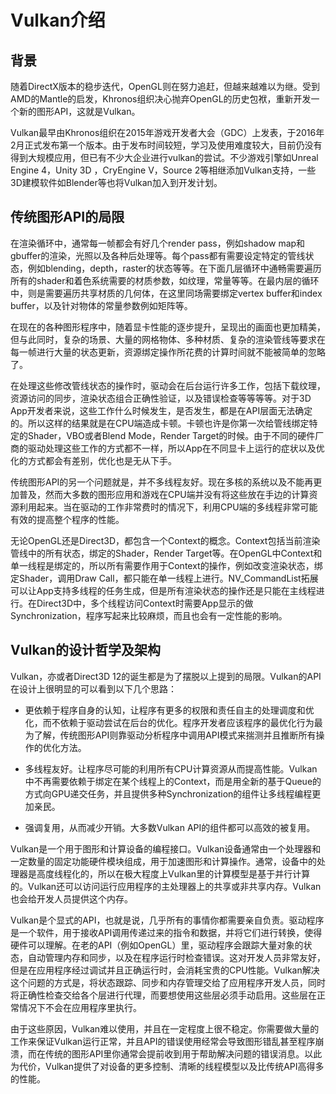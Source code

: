 # Vulkan介绍


## 背景

随着DirectX版本的稳步迭代，OpenGL则在努力追赶，但越来越难以为继。受到AMD的Mantle的启发，Khronos组织决心抛弃OpenGL的历史包袱，重新开发一个新的图形API，这就是Vulkan。

Vulkan最早由Khronos组织在2015年游戏开发者大会（GDC）上发表，于2016年2月正式发布第一个版本。由于发布时间较短，学习及使用难度较大，目前仍没有得到大规模应用，但已有不少大企业进行vulkan的尝试。不少游戏引擎如Unreal Engine 4，Unity 3D ，CryEngine V，Source 2等相继添加Vulkan支持，一些3D建模软件如Blender等也将Vulkan加入到开发计划。

## 传统图形API的局限

在渲染循环中，通常每一帧都会有好几个render pass，例如shadow map和gbuffer的渲染，光照以及各种后处理等。每个pass都有需要设定特定的管线状态，例如blending，depth，raster的状态等等。在下面几层循环中通畅需要遍历所有的shader和着色系统需要的材质参数，如纹理，常量等等。在最内层的循环中，则是需要遍历共享材质的几何体，在这里同场需要绑定vertex buffer和index buffer，以及针对物体的常量参数例如矩阵等。

在现在的各种图形程序中，随着显卡性能的逐步提升，呈现出的画面也更加精美，但与此同时，复杂的场景、大量的网格物体、多种材质、复杂的渲染管线等要求在每一帧进行大量的状态更新，资源绑定操作所花费的计算时间就不能被简单的忽略了。

在处理这些修改管线状态的操作时，驱动会在后台运行许多工作，包括下载纹理，资源访问的同步，渲染状态组合正确性验证，以及错误检查等等等等。对于3D App开发者来说，这些工作什么时候发生，是否发生，都是在API层面无法确定的。所以这样的结果就是在CPU端造成卡顿。卡顿也许是你第一次给管线绑定特定的Shader，VBO或者Blend Mode，Render Target的时候。由于不同的硬件厂商的驱动处理这些工作的方式都不一样，所以App在不同显卡上运行的症状以及优化的方式都会有差别，优化也是无从下手。

传统图形API的另一个问题就是，并不多线程友好。现在多核的系统以及不能再更加普及，然而大多数的图形应用和游戏在CPU端并没有将这些放在手边的计算资源利用起来。当在驱动的工作非常费时的情况下，利用CPU端的多线程非常可能有效的提高整个程序的性能。

无论OpenGL还是Direct3D，都包含一个Context的概念。Context包括当前渲染管线中的所有状态，绑定的Shader，Render Target等。在OpenGL中Context和单一线程是绑定的，所以所有需要作用于Context的操作，例如改变渲染状态，绑定Shader，调用Draw Call，都只能在单一线程上进行。NV_CommandList拓展可以让App支持多线程的任务生成，但是所有渲染状态的操作还是只能在主线程进行。在Direct3D中，多个线程访问Context时需要App显示的做Synchronization，程序写起来比较麻烦，而且也会有一定性能的影响。

## Vulkan的设计哲学及架构

Vulkan，亦或者Direct3D 12的诞生都是为了摆脱以上提到的局限。Vulkan的API在设计上很明显的可以看到以下几个思路：

* 更依赖于程序自身的认知，让程序有更多的权限和责任自主的处理调度和优化，而不依赖于驱动尝试在后台的优化。程序开发者应该程序的最优化行为最为了解，传统图形API则靠驱动分析程序中调用API模式来揣测并且推断所有操作的优化方法。
  
* 多线程友好。让程序尽可能的利用所有CPU计算资源从而提高性能。Vulkan中不再需要依赖于绑定在某个线程上的Context，而是用全新的基于Queue的方式向GPU递交任务，并且提供多种Synchronization的组件让多线程编程更加亲民。
  
* 强调复用，从而减少开销。大多数Vulkan API的组件都可以高效的被复用。

Vulkan是一个用于图形和计算设备的编程接口。Vulkan设备通常由一个处理器和一定数量的固定功能硬件模块组成，用于加速图形和计算操作。通常，设备中的处理器是高度线程化的，所以在极大程度上Vulkan里的计算模型是基于并行计算的。Vulkan还可以访问运行应用程序的主处理器上的共享或非共享内存。Vulkan也会给开发人员提供这个内存。

Vulkan是个显式的API，也就是说，几乎所有的事情你都需要亲自负责。驱动程序是一个软件，用于接收API调用传递过来的指令和数据，并将它们进行转换，使得硬件可以理解。在老的API（例如OpenGL）里，驱动程序会跟踪大量对象的状态，自动管理内存和同步，以及在程序运行时检查错误。这对开发人员非常友好，但是在应用程序经过调试并且正确运行时，会消耗宝贵的CPU性能。Vulkan解决这个问题的方式是，将状态跟踪、同步和内存管理交给了应用程序开发人员，同时将正确性检查交给各个层进行代理，而要想使用这些层必须手动启用。这些层在正常情况下不会在应用程序里执行。

由于这些原因，Vulkan难以使用，并且在一定程度上很不稳定。你需要做大量的工作来保证Vulkan运行正常，并且API的错误使用经常会导致图形错乱甚至程序崩溃，而在传统的图形API里你通常会提前收到用于帮助解决问题的错误消息。以此为代价，Vulkan提供了对设备的更多控制、清晰的线程模型以及比传统API高得多的性能。